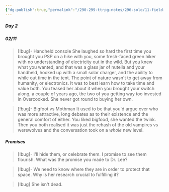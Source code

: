 ```yaml
---
{"dg-publish":true,"permalink":"/290-299-ttrpg-notes/296-solo/11-field-guide-to-memory/fgtm-field-notes/"}
---
```



##### Day 2

<div class="transclusion internal-embed is-loaded"><div class="markdown-embed">



##### 02/11

> [!bug]- Handheld console
> She laughed so hard the first time you brought you PSP on a hike with you, some fresh-faced green hiker with no understanding of electricity out in the wild.
> But you knew what you wanted, and that was a glass jar of nutella and your handheld, hooked up with a small solar charger, and the ability to while out time in the tent.
> The point of nature wasn't to get away from humanity, or electronics. It was to best learn how to take time and value both.
> You teased her about it when you brought your switch along, a couple of years ago, the two of you getting way too invested in Overcooked. She never got round to buying her own.

> [!bug]- Bigfoot vs Mothman
> It used to be that you'd argue over who was more attractive, long debates as to their existence and the general comfort of either. You liked bigfood, she wanted the twink. 
> Then you both realised it was just the rehash of the old vampires vs werewolves and the conversation took on a *whole* new level.


</div></div>


<div class="transclusion internal-embed is-loaded"><div class="markdown-embed">



##### Promises

> [!bug]- I'll hide them, or celebrate them. I promise to see them flourish.
> What was the promise you made to Dr. Lee?

> [!bug]- We need to know where they are in order to protect that space.
> Why is her research crucial to fulfilling it?

> [!bug] She isn't dead.



</div></div>
